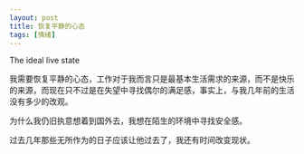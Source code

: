 ```yaml
---
layout: post
title: 恢复平静的心态
tags: [情绪]
---
```


The ideal live state  

我需要恢复平静的心态，工作对于我而言只是最基本生活需求的来源，而不是快乐的来源，而现在只不过是在失望中寻找偶尔的满足感，事实上，与我几年前的生活没有多少的改观。

为什么我仍旧执意想着到国外去，我想在陌生的环境中寻找安全感。

过去几年那些无所作为的日子应该让他过去了，我还有时间改变现状。